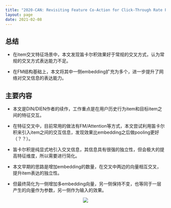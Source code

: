 ```yaml
---
title: "2020-CAN: Revisiting Feature Co-Action for Click-Through Rate Prediction"
layout: page
date: 2021-02-08
---
```


## 总结

- 在item交叉特征场景中，本文发现笛卡尔积效果好于常规的交叉方式，认为常规的交叉方式表达能力不足。

- 在FM结构基础上，本文将其中一侧embedding扩充为多个，进一步提升了网络对交叉信息的表达能力。

## 主要内容

- 本文是DIN/DIEN作者的续作，工作重点是在用户历史行为item和目标item之间的特征交互。

- 在特征交叉中，目前常用的做法有FM/Attention等方式，本文尝试利用笛卡尔积来引入item之间的交互信息，发现效果比embedding之后做pooling更好（？？）。

- 笛卡尔积是纯显式地引入交叉信息，其信息具有很强的独立性，但会极大的提高特征维度，所以需要进行简化。

- 本文早期的思路是增加embedding的数量，在交叉中两边的向量相互交叉，提升item表达的独立性。

- 但最终简化为一侧增加多embedding向量，另一侧保持不变，也等同于一层产生的向量作为参数，另一侧作为输入的效果。

<div style="text-align: center"><img src="/wiki/attach/images/CAN-01.png" style="max-width:800px"></div>
